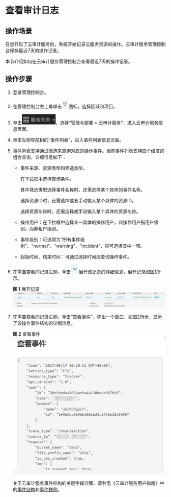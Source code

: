 # 查看审计日志<a name="dli_01_0319"></a>

## **操作场景**<a name="section6699185618386"></a>

在您开启了云审计服务后，系统开始记录云服务资源的操作。云审计服务管理控制台保存最近7天的操作记录。

本节介绍如何在云审计服务管理控制台查看最近7天的操作记录。

## **操作步骤**<a name="section4945115253919"></a>

1.  登录管理控制台。
2.  在管理控制台左上角单击![](figures/zh-cn_image_0114984998.png)图标，选择区域和项目。
3.  单击![](figures/zh-cn_image_0114985035.png)，选择“管理与部署 \> 云审计服务”，进入云审计服务信息页面。
4.  单击左侧导航树的“事件列表”，进入事件列表信息页面。
5.  事件列表支持通过筛选来查询对应的操作事件。当前事件列表支持四个维度的组合查询，详细信息如下：
    -   事件来源、资源类型和筛选类型。

        在下拉框中选择查询条件。

        其中筛选类型选择事件名称时，还需选择某个具体的事件名称。

        选择资源ID时，还需选择或者手动输入某个具体的资源ID。

        选择资源名称时，还需选择或手动输入某个具体的资源名称。

    -   操作用户：在下拉框中选择某一具体的操作用户，此操作用户指用户级别，而非租户级别。
    -   事件级别：可选项为“所有事件级别”、“normal”、“warning”、“incident”，只可选择其中一项。
    -   起始时间、结束时间：可通过选择时间段查询操作事件。

6.  在需要查看的记录左侧，单击![](figures/zh-cn_image_0114985297.png)展开该记录的详细信息，展开记录如[图1](#fig4604151818493)所示。

    **图 1**  展开记录<a name="fig4604151818493"></a>  
    ![](figures/展开记录.jpg "展开记录")

7.  在需要查看的记录右侧，单击“查看事件”，弹出一个窗口，如[图2](#fig225942617510)所示，显示了该操作事件结构的详细信息。

    **图 2**  查看事件<a name="fig225942617510"></a>  
    ![](figures/查看事件.jpg "查看事件")

    关于云审计服务事件结构的关键字段详解，请参见《云审计服务用户指南》中的[事件结构](https://support.huaweicloud.com/usermanual-cts/zh-cn_topic_0030598500.html)和[事件样例](https://support.huaweicloud.com/usermanual-cts/zh-cn_topic_0044019595.html)。


